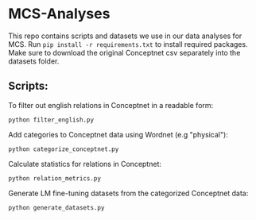 # MCS-Analyses
This repo contains scripts and datasets we use in our data analyses for MCS. Run `pip install -r requirements.txt` 
to install required packages. Make sure to download the original Conceptnet csv separately into the datasets folder.

## Scripts: 
To filter out english relations in Conceptnet in a readable form:

`python filter_english.py`   

Add categories to Conceptnet data using Wordnet (e.g "physical"):

`python categorize_conceptnet.py`   

Calculate statistics for relations in Conceptnet:
 
`python relation_metrics.py`   
 
Generate LM fine-tuning datasets from the categorized Conceptnet data:
 
`python generate_datasets.py`   
